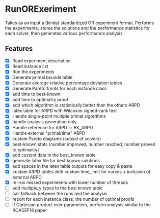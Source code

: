 # RunORExeriment

Takes as an input a (kinda) standardized OR experiment format.
Performs the experiments, stores the solutions and the performance statistics
for each solver, then generates various performance analysis.

## Features

 - [X] Read experiment description
 - [X] Read instance list
 - [X] Run the experiments
 - [X] Generate primal bounds table
 - [X] Generate average relative percentage deviation tables
 - [X] Generate Pareto fronts for each instance class
 - [X] add time to best-known
 - [X] add time to optimality proof
 - [X] add which algorithm is statistically better than the others ARPD
 - [X] latex table for ARPD with Wilcoxon signed-rank test
 - [X] Handle single-point multiple primal algorithms
 - [X] handle analysis generation only
 - [X] Handle reference for ARPD != BK_ARPD
 - [X] Handle external "primal/time" ARPD
 - [X] custom Pareto diagrams (subset of solvers)
 - [X] best-known stats (number improved, number reached, number proved to optimality)
 - [X] add custom data in the best_known table
 - [X] generate latex file for best known solutions
 - [X] add spaces in the latex table outputs for easy copy & paste
 - [X] custom ARPD tables with custom time_limit for curves + inclusion of external ARPD
 - [X] re-run missed experiments with lower number of threads
 - [ ] add multiple_y types to the best known table
 - [ ] call fallback between the runs and the analysis
 - [ ] report for each instance class, the number of optimal proofs
 - [ ] if Cartesian product over parameters, perform analysis similar to the ROADEF18 paper